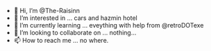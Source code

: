 - 👋 Hi, I’m @The-Raisinn
- 👀 I’m interested in ... cars and hazmin hotel
- 🌱 I’m currently learning ... eveything with help from @retroDOTexe
- 💞️ I’m looking to collaborate on ... nothing...
- 📫 How to reach me ... no where.

<!---
The-Raisinn/The-Raisinn is a ✨ special ✨ repository because its `README.md` (this file) appears on your GitHub profile.
You can click the Preview link to take a look at your changes.
--->
